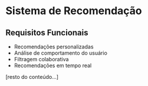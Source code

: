 # Sistema de Recomendação

## Requisitos Funcionais

- Recomendações personalizadas
- Análise de comportamento do usuário
- Filtragem colaborativa
- Recomendações em tempo real

[resto do conteúdo...]